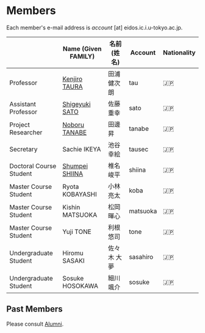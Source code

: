 # Members

Each member's e-mail address is _account_ [at] eidos.ic.i.u-tokyo.ac.jp.

||Name (Given FAMILY)|名前 (姓 名)|Account|Nationality|
|---|---|---|---|---|
|Professor|[Kenjiro TAURA](https://www.eidos.ic.i.u-tokyo.ac.jp/~tau/) |田浦 健次朗|tau|:jp:|
|Assistant Professor|[Shigeyuki SATO](https://www.eidos.ic.i.u-tokyo.ac.jp/~sato/) |佐藤 重幸|sato|:jp:|
|Project Researcher|[Noboru TANABE](https://www.linkedin.com/in/noboru-tanabe-8014846a/)|田邊 昇|tanabe|:jp:|
|Secretary|Sachie IKEYA|池谷 幸絵|tausec|:jp:|
|Doctoral Course Student|[Shumpei SHIINA](https://sshiina.gitlab.io)|椎名 峻平 |shiina|:jp:|
|Master Course Student|Ryota KOBAYASHI|小林 亮太|koba|:jp:|
|Master Course Student|Kishin MATSUOKA|松岡 暉心|matsuoka|:jp:|
|Master Course Student|Yuji TONE|利根 悠司|tone|:jp:|
|Undergraduate Student|Hiromu SASAKI|佐々木 大夢|sasahiro|:jp:|
|Undergraduate Student|Sosuke HOSOKAWA|細川 颯介|sosuke|:jp:|

## Past Members

Please consult [Alumni](alumni.md).

